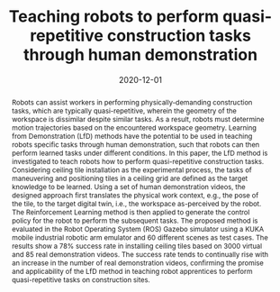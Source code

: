 ---
title: "Teaching robots to perform quasi-repetitive construction tasks through human demonstration"
authors:
- admin
- Vineet R. Kamat
- Carol C. Menassa
author_notes: ""
date: "2020-12-01"
doi: ""

# Schedule page publish date (NOT publication's date).
publishDate: "2020-08-01T00:00:00Z"

# Publication type.
# Legend: 0 = Uncategorized; 1 = Conference paper; 2 = Journal article;
# 3 = Preprint / Working Paper; 4 = Report; 5 = Book; 6 = Book section;
# 7 = Thesis; 8 = Patent
publication_types: ["2"]

# Publication name and optional abbreviated publication name.
publication: "*Automation in Construction*, 120"
publication_short: ""

abstract: Robots can assist workers in performing physically-demanding construction tasks, which are typically quasi-repetitive, wherein the geometry of the workspace is dissimilar despite similar tasks. As a result, robots must determine motion trajectories based on the encountered workspace geometry. Learning from Demonstration (LfD) methods have the potential to be used in teaching robots specific tasks through human demonstration, such that robots can then perform learned tasks under different conditions. In this paper, the LfD method is investigated to teach robots how to perform quasi-repetitive construction tasks. Considering ceiling tile installation as the experimental process, the tasks of maneuvering and positioning tiles in a ceiling grid are defined as the target knowledge to be learned. Using a set of human demonstration videos, the designed approach first translates the physical work context, e.g., the pose of the tile, to the target digital twin, i.e., the workspace as-perceived by the robot. The Reinforcement Learning method is then applied to generate the control policy for the robot to perform the subsequent tasks. The proposed method is evaluated in the Robot Operating System (ROS) Gazebo simulator using a KUKA mobile industrial robotic arm emulator and 60 different scenes as test cases. The results show a 78% success rate in installing ceiling tiles based on 3000 virtual and 85 real demonstration videos. The success rate tends to continually rise with an increase in the number of real demonstration videos, confirming the promise and applicability of the LfD method in teaching robot apprentices to perform quasi-repetitive tasks on construction sites.

# Summary. An optional shortened abstract.
summary: ""

tags:
# - Source Themes
featured: true

# links:
# - name: ""
#   url: ""
url_pdf: https://doi.org/10.1016/j.autcon.2020.103370
url_code: ''
url_dataset: ''
url_poster: ''
url_project: ''
url_slides: ''
url_source: ''
url_video: ''

# Featured image
# To use, add an image named `featured.jpg/png` to your page's folder. 
image:
  caption: ''
  focal_point: ""
  preview_only: false

# Associated Projects (optional).
#   Associate this publication with one or more of your projects.
#   Simply enter your project's folder or file name without extension.
#   E.g. `internal-project` references `content/project/internal-project/index.md`.
#   Otherwise, set `projects: []`.
projects: []

# Slides (optional).
#   Associate this publication with Markdown slides.
#   Simply enter your slide deck's filename without extension.
#   E.g. `slides: "example"` references `content/slides/example/index.md`.
#   Otherwise, set `slides: ""`.
slides: ""
---